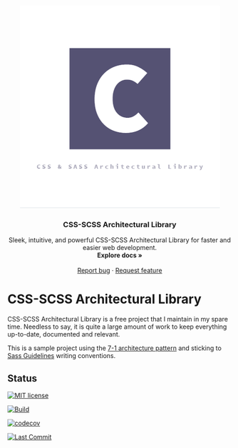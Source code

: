 <p align="center">
   <img src="https://github.com/OnlineCoderbd/CSS-SCSS-Architectural-Library/blob/master/logo.png" alt="logo">
</p>

<h3 align="center">CSS-SCSS Architectural Library</h3>

<p align="center">
  Sleek, intuitive, and powerful CSS-SCSS Architectural Library for faster and easier web development.
  <br>
  <strong>Explore docs »</strong>
  <br>
  <br>
  <a href="https://github.com/OnlineCoderbd/CSS-SCSS-Architectural-Library/issues/new?template=bug.md">Report bug</a>
  ·
  <a href="https://github.com/OnlineCoderbd/CSS-SCSS-Architectural-Library/issues/new?template=feature.md&labels=feature">Request feature</a>
</p>

# CSS-SCSS Architectural Library

CSS-SCSS Architectural Library is a free project that I maintain in my spare time. Needless to say, it is quite a large amount of work to keep everything up-to-date, documented and relevant. 

This is a sample project using the [7-1 architecture pattern](https://sass-guidelin.es/#architecture) and sticking to [Sass Guidelines](https://sass-guidelin.es/) writing conventions.

## Status
[![MIT license](https://img.shields.io/github/license/OnlineCoderbd/SAL)](https://github.com/OnlineCoderbd/SAL/blob/master/LICENSE)

[![Build](https://img.shields.io/gitlab/pipeline/OnlineCoderbd/SAL/master)](https://github.com/OnlineCoderbd/SAL/commits/master)

[![codecov](https://codecov.io/gh/OnlineCoderbd/SAL/branch/master/graph/badge.svg)](https://codecov.io/gh/OnlineCoderbd/SAL)

[![Last Commit](https://img.shields.io/github/last-commit/OnlineCoderbd/SAL?label=last%20commit)](https://github.com/OnlineCoderbd/SAL/commits/gh-pages)



